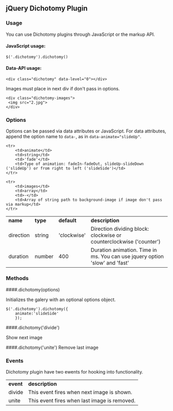 ## jQuery Dichotomy Plugin

### Usage

You can use Dichotomy plugins through JavaScript or the markup API.

#### JavaScript usage:

    $('.dichotomy').dichotomy()

#### Data-API usage:

    <div class="dichotomy" data-level="0"></div>

Images must place in next div if don't pass in options.

    <div class="dichotomy-images">
     <img src="2.jpg">
    </div>
 
 
### Options

Options can be passed via data attributes or JavaScript. For data attributes, append the option name to `data-`, as in `data-animate="slideUp"`.

<table>
    <tr>
        <td><strong>name</strong></td>
        <td><strong>type</strong></td>
        <td><strong>default</strong></td>
        <td><strong>description</strong></td>
    </tr>
    <tr>
        <td>direction</td>
        <td>string</td>
        <td>'clockwise'</td>
        <td>Direction dividing block: clockwise or counterclockwise ('counter')</td>
    </tr>
    <tr>
        <td>duration</td>
        <td>number</td>
        <td>400</td>
        <td>Duration animation. Time in ms. You can use jquery option 'slow' and 'fast'</td>
    </tr>

    <tr>
        <td>animate</td>
        <td>string</td>
        <td>'fade'</td>
        <td>Type of animation: fadeIn-fadeOut, slideUp-slideDown ('slideUp') or from right to left ('slideSide')</td>
    </tr>

    <tr>
        <td>images</td>
        <td>array</td>
        <td>-</td>
        <td>Array of string path to background-image if image don't pass via markup</td>
    </tr>
</table>

### Methods

####.dichotomy(options)

Initializes the galery with an optional options object.

    $('.dichotomy').dichotomy({
        animate:'slideSide'
        });

####.dichotomy('divide')

Show next image

####.dichotomy('unite')
Remove last image


### Events

Dichotomy plugin have two ewents for hooking into functionality.

<table>
    <tr>
        <td><strong>event</strong></td>
        <td><strong>description</strong></td>
    </tr>
    <tr>
        <td>divide
        </td>
        <td>This event fires when next image is shown.
        </td>
    </tr>
    <tr>
        <td>unite</td>
        <td>This event fires when last image is removed.</td>
    </tr>
</table>






